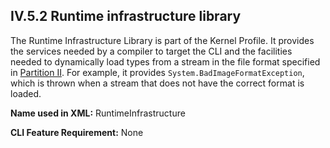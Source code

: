 ## IV.5.2 Runtime infrastructure library

The Runtime Infrastructure Library is part of the Kernel Profile. It provides the services needed by a compiler to target the CLI and the facilities needed to dynamically load types from a stream in the file format specified in [Partition II](#todo-missing-hyperlink). For example, it provides `System.BadImageFormatException`, which is thrown when a stream that does not have the correct format is loaded.

**Name used in XML:** RuntimeInfrastructure

**CLI Feature Requirement:** None
